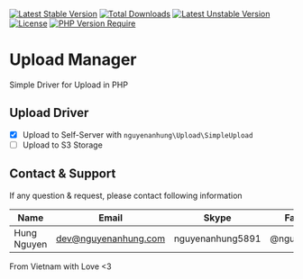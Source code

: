[![Latest Stable Version](http://poser.pugx.org/nguyenanhung/upload/v)](https://packagist.org/packages/nguyenanhung/upload) [![Total Downloads](http://poser.pugx.org/nguyenanhung/upload/downloads)](https://packagist.org/packages/nguyenanhung/upload) [![Latest Unstable Version](http://poser.pugx.org/nguyenanhung/upload/v/unstable)](https://packagist.org/packages/nguyenanhung/upload) [![License](http://poser.pugx.org/nguyenanhung/upload/license)](https://packagist.org/packages/nguyenanhung/upload) [![PHP Version Require](http://poser.pugx.org/nguyenanhung/upload/require/php)](https://packagist.org/packages/nguyenanhung/upload)

# Upload Manager

Simple Driver for Upload in PHP

## Upload Driver

- [x] Upload to Self-Server with `nguyenanhung\Upload\SimpleUpload`
- [ ] Upload to S3 Storage

## Contact & Support

If any question & request, please contact following information

| Name        | Email                | Skype            | Facebook      |
| ----------- | -------------------- | ---------------- | ------------- |
| Hung Nguyen | dev@nguyenanhung.com | nguyenanhung5891 | @nguyenanhung |

From Vietnam with Love <3
